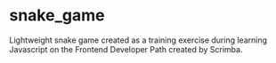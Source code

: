# snake_game

Lightweight snake game created as a training exercise during learning Javascript on the Frontend Developer Path created by Scrimba.

